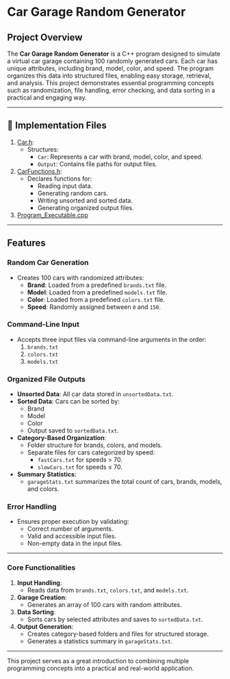 # Car Garage Random Generator

## **Project Overview**
The **Car Garage Random Generator** is a C++ program designed to simulate a virtual car garage containing 100 randomly generated cars. Each car has unique attributes, including brand, model, color, and speed. The program organizes this data into structured files, enabling easy storage, retrieval, and analysis. This project demonstrates essential programming concepts such as randomization, file handling, error checking, and data sorting in a practical and engaging way.

---

## 📁 **Implementation Files**
1. [Car.h](https://github.com/EricDelgado993/Gar-Garage-Random-Generator/blob/main/Car%20Garage%20Project/Car.h):
   - Structures:
     - `Car`: Represents a car with brand, model, color, and speed.
     - `Output`: Contains file paths for output files.
2. [CarFunctions.h](https://github.com/EricDelgado993/Gar-Garage-Random-Generator/blob/main/Car%20Garage%20Project/CarFunctions.h):
   - Declares functions for:
     - Reading input data.
     - Generating random cars.
     - Writing unsorted and sorted data.
     - Generating organized output files.
3. [Program_Executable.cpp](https://github.com/EricDelgado993/Gar-Garage-Random-Generator/blob/main/Car%20Garage%20Project/EricDelgadoProject1.cpp)

---

## **Features**

### **Random Car Generation**
- Creates 100 cars with randomized attributes:
  - **Brand**: Loaded from a predefined `brands.txt` file.
  - **Model**: Loaded from a predefined `models.txt` file.
  - **Color**: Loaded from a predefined `colors.txt` file.
  - **Speed**: Randomly assigned between `0` and `150`.

### **Command-Line Input**
- Accepts three input files via command-line arguments in the order:
  1. `brands.txt`
  2. `colors.txt`
  3. `models.txt`

### **Organized File Outputs**
- **Unsorted Data**: All car data stored in `unsortedData.txt`.
- **Sorted Data**: Cars can be sorted by:
  - Brand
  - Model
  - Color
  - Output saved to `sortedData.txt`.
- **Category-Based Organization**:
  - Folder structure for brands, colors, and models.
  - Separate files for cars categorized by speed:
    - `fastCars.txt` for speeds > 70.
    - `slowCars.txt` for speeds ≤ 70.
- **Summary Statistics**:
  - `garageStats.txt` summarizes the total count of cars, brands, models, and colors.

### **Error Handling**
- Ensures proper execution by validating:
  - Correct number of arguments.
  - Valid and accessible input files.
  - Non-empty data in the input files.

---

### **Core Functionalities**
1. **Input Handling**:
   - Reads data from `brands.txt`, `colors.txt`, and `models.txt`.
2. **Garage Creation**:
   - Generates an array of 100 cars with random attributes.
3. **Data Sorting**:
   - Sorts cars by selected attributes and saves to `sortedData.txt`.
4. **Output Generation**:
   - Creates category-based folders and files for structured storage.
   - Generates a statistics summary in `garageStats.txt`.

---

This project serves as a great introduction to combining multiple programming concepts into a practical and real-world application.
